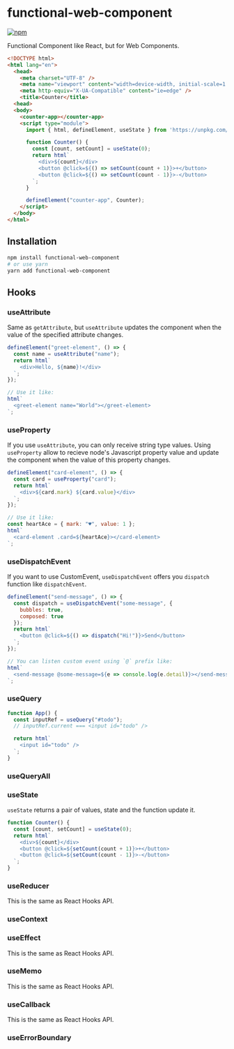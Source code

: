# functional-web-component

[![npm](https://img.shields.io/npm/v/functional-web-component.svg)](https://www.npmjs.com/package/functional-web-component)

Functional Component like React, but for Web Components.

```html
<!DOCTYPE html>
<html lang="en">
  <head>
    <meta charset="UTF-8" />
    <meta name="viewport" content="width=device-width, initial-scale=1.0" />
    <meta http-equiv="X-UA-Compatible" content="ie=edge" />
    <title>Counter</title>
  <head>
  <body>
    <counter-app></counter-app>
    <script type="module">
      import { html, defineElement, useState } from 'https://unpkg.com/functional-web-component?module';

      function Counter() {
        const [count, setCount] = useState(0);
        return html`
          <div>${count}</div>
          <button @click=${() => setCount(count + 1)}>+</button>
          <button @click=${() => setCount(count - 1)}>-</button>
        `;
      }

      defineElement("counter-app", Counter);
    </script>
  </body>
</html>
```

## Installation

```sh
npm install functional-web-component
# or use yarn
yarn add functional-web-component
```

## Hooks

### useAttribute

Same as `getAttribute`, but `useAttribute` updates the component when the value of the specified attribute changes.

```js
defineElement("greet-element", () => {
  const name = useAttribute("name");
  return html`
    <div>Hello, ${name}!</div>
  `;
});

// Use it like:
html`
  <greet-element name="World"></greet-element>
`;
```

### useProperty

If you use `useAttribute`, you can only receive string type values.
Using `useProperty` allow to recieve node's Javascript property value and update the component when the value of this property changes.

```js
defineElement("card-element", () => {
  const card = useProperty("card");
  return html`
    <div>${card.mark} ${card.value}</div>
  `;
});

// Use it like:
const heartAce = { mark: "♥", value: 1 };
html`
  <card-element .card=${heartAce}></card-element>
`;
```

### useDispatchEvent

If you want to use CustomEvent, `useDispatchEvent` offers you `dispatch` function like `dispatchEvent`.

```js
defineElement("send-message", () => {
  const dispatch = useDispatchEvent("some-message", {
    bubbles: true,
    composed: true
  });
  return html`
    <button @click=${() => dispatch("Hi!")}>Send</button>
  `;
});

// You can listen custom event using `@` prefix like:
html`
  <send-message @some-message=${e => console.log(e.detail)}></send-message>
`;
```

### useQuery

```js
function App() {
  const inputRef = useQuery("#todo");
  // inputRef.current === <input id="todo" />

  return html`
    <input id="todo" />
  `;
}
```

### useQueryAll

### useState

`useState` returns a pair of values, state and the function update it.

```js
function Counter() {
  const [count, setCount] = useState(0);
  return html`
    <div>${count}</div>
    <button @click=${setCount(count + 1)}>+</button>
    <button @click=${setCount(count - 1)}>-</button>
  `;
}
```

### useReducer

This is the same as React Hooks API.

### useContext

### useEffect

This is the same as React Hooks API.

### useMemo

This is the same as React Hooks API.

### useCallback

This is the same as React Hooks API.

### useErrorBoundary
